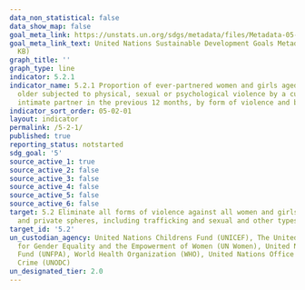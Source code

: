 ```yaml
---
data_non_statistical: false
data_show_map: false
goal_meta_link: https://unstats.un.org/sdgs/metadata/files/Metadata-05-02-01.pdf
goal_meta_link_text: United Nations Sustainable Development Goals Metadata (PDF 518
  KB)
graph_title: ''
graph_type: line
indicator: 5.2.1
indicator_name: 5.2.1 Proportion of ever-partnered women and girls aged 15 years and
  older subjected to physical, sexual or psychological violence by a current or former
  intimate partner in the previous 12 months, by form of violence and by age
indicator_sort_order: 05-02-01
layout: indicator
permalink: /5-2-1/
published: true
reporting_status: notstarted
sdg_goal: '5'
source_active_1: true
source_active_2: false
source_active_3: false
source_active_4: false
source_active_5: false
source_active_6: false
target: 5.2 Eliminate all forms of violence against all women and girls in the public
  and private spheres, including trafficking and sexual and other types of exploitation
target_id: '5.2'
un_custodian_agency: United Nations Childrens Fund (UNICEF), The United Nations Entity
  for Gender Equality and the Empowerment of Women (UN Women), United Nations Population
  Fund (UNFPA), World Health Organization (WHO), United Nations Office on Drugs and
  Crime (UNODC)
un_designated_tier: 2.0
---
```

